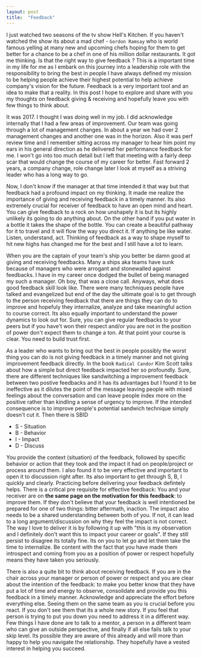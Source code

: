 ```yaml
---
layout: post
title:  "Feedback"
---
```


I just watched two seasons of the tv show Hell's Kitchen. If you haven't watched the show its about a mad chef - `Gordon Ramsay` who is world famous
yelling at many new and upcoming chefs hoping for them to get better for a chance to be a chef in one of his million dollar restaurants.
It got me thinking. Is that the right way to give feedback ? This is a important time in my life for me as I embark on this journey into a leadership role with the responsibility to bring the best in people
I have always defined my mission to be helping people achieve their highest potential to help achieve company's vision for the future.
Feedback is a very important tool and an idea to make that a reality. In this post I hope to explore and share with you my thoughts on feedback giving & receiving and hopefully leave you with few things to think about.

It was 2017. I thought I was doing well in my job. I did acknowledge internally that I had a few areas of improvement. Our team was going through a lot of management changes. In about a year we had over 2 management changes and another one was in the horizon. Also it was perf review time and I remember sitting across my manager to hear him point my ears in his general direction as he delivered her performance feedback for me. I won't go into too much detail but I left that meeting with a fairly deep scar that would change the course of my career for better. Fast forward 2 years, a company change, role change later I look at myself as a striving leader who has a long way to go. 

Now, I don't know if the manager at that time intended it that way but that feedback had a profound impact on my thinking. It made me realize the importance of giving and receiving feedback in a timely manner. Its also extremely crucial for receiver of feedback to have an open mind and heart. You can give feedback to a rock on how unshapely it is but its highly unlikely its going to do anything about. On the other hand if you put water in a bottle it takes the shape of the bottle. You can create a beautiful pathway for it to travel and it will flow the way you direct it. If anything be like water. Listen, understand, act. Thinking of feedback as a way to shape myself to hit new highs has changed me for the best and I still have a lot to learn.


When you are the captain of your team's ship you better be damn good at giving and receiving feedbacks. Many a ships aka teams have sunk because of managers who were arrogant and stonewalled against feedbacks. I have in my career once dodged the bullet of being managed my such a manager. Oh boy, that was a close call. Anyways, what does good feedback skill look like. There were many techniques people have talked and evangelized but end of the day the ultimate goal is to get through to the person receiving feedback that there are things they can do to improve and hopefuly they internalize, analyze and take meaningful action to course correct. Its also equally important to understand the power dynamics to look out for. Sure, you can give regular feedbacks to your peers but if you have't won their respect and/or you are not in the position of power don't expect them to change a ton. At that point your course is clear. You need to build trust first.

As a leader who wants to bring out the best in people possibly the worst thing you can do is not giving feedback in a timely manner and not giving improvement feedback directly. In the book `Radical Candor` Kim Scott talks about how a simple but direct feedback impacted her so profoundly. Sure, there are different techniques like sandwitching a improvement feedback between two postive feedbacks and it has its advantages but I found it to be ineffective as it dilutes the point of the message leaving people with mixed feelings about the conversation and can leave people index more on the positive rather than kindling a sense of urgency to improve. If the intended consequence is to improve people's potential sandwich technique simply doesn't cut it. Then there is SBID

* S - Situation
* B - Behavior
* I - Impact
* D - Discuss

You provide the context (situation) of the feedback, followed by specific behavior or action that they took and the impact it had on people/project or process around them. I also found it to be very effective and important to open it to discussion right after. Its also important to get through S, B, I quickly and clearly. Practicing before delivering your feedback defintely helps. 
There is a critical pre requisite for effective feedback: You and your receiver are on **the same page on the motivation for this feedback**: to improve them. If they don't believe that your feedback is well intentioned be prepared for one of two things: bitter aftermath, inaction. The impact also needs to be a shared understanding between both of you. If not, it can lead to a long argument/discussion on why they feel the impact is not correct. The way I love to deliver it is by following it up with "this is my observation and I definitely don't want this to impact your career or goals". If they still persist to disagree its totally fine. Its on you to let go and let them take the time to internalize. Be content with the fact that you have made them introspect and coming from you as a position of power or respect hopefully means they have taken you seriously.

There is also a quite bit to think about receiving feedback. If you are in the chair across your manager or person of power or  respect and you are clear about the intention of the feedback: to make you better know that they have put a lot of time and energy to observe, consolidate and provide you this feedback in a timely manner. Acknowledge and appreciate the effort before everything else. Seeing them on the same team as you is crucial before you react. If you don't see them that its a whole new story. If you feel that person is trying to put you down you need to address it in a different way. Few things I have done are to talk to a mentor, a person in a different team who can give an outside perspective, and finally if all else fails talk to your skip level. Its possible they are aware of this already and will more than happy to help you navigate the relationship. They hopefully have a vested interest in helping you succeed.

